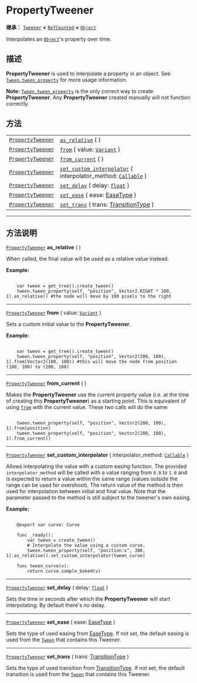 <!-- ⚠ 请勿编辑本文件 ⚠ -->
<!-- 本文档使用脚本从 WeDot 引擎源码仓库生成。 -->
<!-- 生成脚本：https://github.com/WeDot-Engine/WeDot/tree/4.3/doc/tools/make_md.py； -->
<!-- 原文件：https://github.com/WeDot-Engine/WeDot/tree/4.3/doc/classes/PropertyTweener.xml。 -->

<div id="_class_propertytweener"></div>

# PropertyTweener

**继承：** [`Tweener`](class_tweener.md) **<** [`RefCounted`](class_refcounted.md) **<** [`Object`](class_object.md)

Interpolates an [`Object`](class_object.md)'s property over time.

## 描述

**PropertyTweener** is used to interpolate a property in an object. See [`Tween.tween_property`](class_tween.md#class_tween_method_tween_property) for more usage information.

 **Note:** [`Tween.tween_property`](class_tween.md#class_tween_method_tween_property) is the only correct way to create **PropertyTweener**. Any **PropertyTweener** created manually will not function correctly.

## 方法

|||
|:-:|:--|
| [`PropertyTweener`](class_propertytweener.md) | [`as_relative`](class_propertytweener.md#class_propertytweener_method_as_relative) ( )                                                                              |
| [`PropertyTweener`](class_propertytweener.md) | [`from`](class_propertytweener.md#class_propertytweener_method_from) ( value: [`Variant`](class_variant.md) )                                                       |
| [`PropertyTweener`](class_propertytweener.md) | [`from_current`](class_propertytweener.md#class_propertytweener_method_from_current) ( )                                                                            |
| [`PropertyTweener`](class_propertytweener.md) | [`set_custom_interpolator`](class_propertytweener.md#class_propertytweener_method_set_custom_interpolator) ( interpolator_method: [`Callable`](class_callable.md) ) |
| [`PropertyTweener`](class_propertytweener.md) | [`set_delay`](class_propertytweener.md#class_propertytweener_method_set_delay) ( delay: [`float`](class_float.md) )                                                 |
| [`PropertyTweener`](class_propertytweener.md) | [`set_ease`](class_propertytweener.md#class_propertytweener_method_set_ease) ( ease: [EaseType](#enum_tween_easetype) )                                             |
| [`PropertyTweener`](class_propertytweener.md) | [`set_trans`](class_propertytweener.md#class_propertytweener_method_set_trans) ( trans: [TransitionType](#enum_tween_transitiontype) )                              |

<!-- rst-class:: classref-section-separator -->

---

## 方法说明

<div id="_class_propertytweener_method_as_relative"></div>

[`PropertyTweener`](class_propertytweener.md) **as_relative** ( )<div id="class_propertytweener_method_as_relative"></div>

When called, the final value will be used as a relative value instead.

 **Example:** 

```

    var tween = get_tree().create_tween()
    tween.tween_property(self, "position", Vector2.RIGHT * 100, 1).as_relative() #the node will move by 100 pixels to the right
```



<!-- rst-class:: classref-item-separator -->

---

<div id="_class_propertytweener_method_from"></div>

[`PropertyTweener`](class_propertytweener.md) **from** ( value: [`Variant`](class_variant.md) )<div id="class_propertytweener_method_from"></div>

Sets a custom initial value to the **PropertyTweener**.

 **Example:** 

```

    var tween = get_tree().create_tween()
    tween.tween_property(self, "position", Vector2(200, 100), 1).from(Vector2(100, 100)) #this will move the node from position (100, 100) to (200, 100)
```



<!-- rst-class:: classref-item-separator -->

---

<div id="_class_propertytweener_method_from_current"></div>

[`PropertyTweener`](class_propertytweener.md) **from_current** ( )<div id="class_propertytweener_method_from_current"></div>

Makes the **PropertyTweener** use the current property value (i.e. at the time of creating this **PropertyTweener**) as a starting point. This is equivalent of using [`from`](class_propertytweener.md#class_propertytweener_method_from) with the current value. These two calls will do the same:

```

    tween.tween_property(self, "position", Vector2(200, 100), 1).from(position)
    tween.tween_property(self, "position", Vector2(200, 100), 1).from_current()
```



<!-- rst-class:: classref-item-separator -->

---

<div id="_class_propertytweener_method_set_custom_interpolator"></div>

[`PropertyTweener`](class_propertytweener.md) **set_custom_interpolator** ( interpolator_method: [`Callable`](class_callable.md) )<div id="class_propertytweener_method_set_custom_interpolator"></div>

Allows interpolating the value with a custom easing function. The provided `interpolator_method` will be called with a value ranging from `0.0` to `1.0` and is expected to return a value within the same range (values outside the range can be used for overshoot). The return value of the method is then used for interpolation between initial and final value. Note that the parameter passed to the method is still subject to the tweener's own easing.

 **Example:** 

```

    @export var curve: Curve
    
    func _ready():
        var tween = create_tween()
        # Interpolate the value using a custom curve.
        tween.tween_property(self, "position:x", 300, 1).as_relative().set_custom_interpolator(tween_curve)
    
    func tween_curve(v):
        return curve.sample_baked(v)
```



<!-- rst-class:: classref-item-separator -->

---

<div id="_class_propertytweener_method_set_delay"></div>

[`PropertyTweener`](class_propertytweener.md) **set_delay** ( delay: [`float`](class_float.md) )<div id="class_propertytweener_method_set_delay"></div>

Sets the time in seconds after which the **PropertyTweener** will start interpolating. By default there's no delay.

<!-- rst-class:: classref-item-separator -->

---

<div id="_class_propertytweener_method_set_ease"></div>

[`PropertyTweener`](class_propertytweener.md) **set_ease** ( ease: [EaseType](#enum_tween_easetype) )<div id="class_propertytweener_method_set_ease"></div>

Sets the type of used easing from [EaseType](#enum_tween_easetype). If not set, the default easing is used from the [`Tween`](class_tween.md) that contains this Tweener.

<!-- rst-class:: classref-item-separator -->

---

<div id="_class_propertytweener_method_set_trans"></div>

[`PropertyTweener`](class_propertytweener.md) **set_trans** ( trans: [TransitionType](#enum_tween_transitiontype) )<div id="class_propertytweener_method_set_trans"></div>

Sets the type of used transition from [TransitionType](#enum_tween_transitiontype). If not set, the default transition is used from the [`Tween`](class_tween.md) that contains this Tweener.

[^virtual]: 本方法通常需要用户覆盖才能生效。
[^const]: 本方法无副作用，不会修改该实例的任何成员变量。
[^vararg]: 本方法除了能接受在此处描述的参数外，还能够继续接受任意数量的参数。
[^constructor]: 本方法用于构造某个类型。
[^static]: 调用本方法无需实例，可直接使用类名进行调用。
[^operator]: 本方法描述的是使用本类型作为左操作数的有效运算符。
[^bitfield]: 这个值是由下列位标志构成位掩码的整数。
[^void]: 无返回值。
